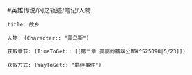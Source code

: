 #英雄传说/闪之轨迹/笔记/人物
```ad-note
title: 故乡

人物: (Character:: "盖乌斯")

获取章节: (TimeToGet:: [[第二章 美丽的翡翠公都#^525098|5/23]])

获取方式: (WayToGet:: "羁绊事件")

```
